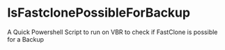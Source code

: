 # IsFastclonePossibleForBackup

A Quick Powershell Script to run on VBR to check if FastClone is possible for a Backup

